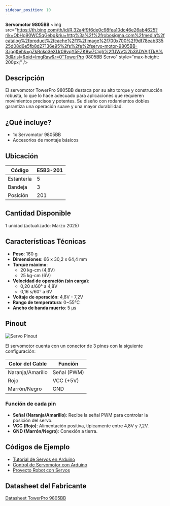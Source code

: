```yaml
---
sidebar_position: 10
---
```


**Servomotor 9805BB**
<img src="https://th.bing.com/th/id/R.32a4f9f6de0c98fea10dc46e26ab4625?rik=ObHg90WC5qGebg&riu=http%3a%2f%2frobosigma.com%2fmedia%2fcatalog%2fproduct%2fcache%2f1%2fimage%2f700x700%2f9df78eab33525d08d6e5fb8d27136e95%2fs%2fe%2fservo-motor-9805BB-3.jpg&ehk=gZkRnko3eXUr09yqY5EZK8w7Cjgh%2fUWv%2b3ADYAjfTkA%3d&risl=&pid=ImgRaw&r=0"TowerPro 9805BB Servo" style="max-height: 200px;" />

## Descripción

El servomotor TowerPro 9805BB destaca por su alto torque y construcción robusta, lo que lo hace adecuado para aplicaciones que requieren movimientos precisos y potentes. Su diseño con rodamientos dobles garantiza una operación suave y una mayor durabilidad.

## ¿Qué incluye?

- 1x Servomotor 9805BB
- Accesorios de montaje básicos

## Ubicación

| Código     | E5B3-201 |
| ---------- | -------- |
| Estantería | 5        |
| Bandeja    | 3        |
| Posición   | 201      |

## Cantidad Disponible

1 unidad (actualizado: Marzo 2025)

## Características Técnicas

- **Peso**: 160 g
- **Dimensiones**: 66 x 30,2 x 64,4 mm
- **Torque máximo**:
  - 20 kg-cm (4,8V)
  - 25 kg-cm (6V)
- **Velocidad de operación (sin carga)**:
  - 0,20 s/60° a 4,8V
  - 0,16 s/60° a 6V
- **Voltaje de operación**: 4,8V - 7,2V
- **Rango de temperatura**: 0~55°C
- **Ancho de banda muerto**: 5 µs

## Pinout

<img src=" " alt="Servo Pinout" style="max-height: 200px;" />

El servomotor cuenta con un conector de 3 pines con la siguiente configuración:

| Color del Cable  | Función     |
| ---------------- | ----------- |
| Naranja/Amarillo | Señal (PWM) |
| Rojo             | VCC (+5V)   |
| Marrón/Negro     | GND         |

### Función de cada pin

- **Señal (Naranja/Amarillo)**: Recibe la señal PWM para controlar la posición del servo.
- **VCC (Rojo)**: Alimentación positiva, típicamente entre 4,8V y 7,2V.
- **GND (Marrón/Negro)**: Conexión a tierra.

## Códigos de Ejemplo

- [Tutorial de Servos en Arduino](https://learn.adafruit.com/adafruit-arduino-lesson-14-servo-motors)
- [Control de Servomotor con Arduino](https://www.instructables.com/Arduino-Servo-Motors/)
- [Proyecto Robot con Servos](https://create.arduino.cc/projecthub/ryanchan/simple-servo-wheel-robot-49793e)

## Datasheet del Fabricante

[Datasheet TowerPro 9805BB](https://servodatabase.com/servo/towerpro/9805bb) 
